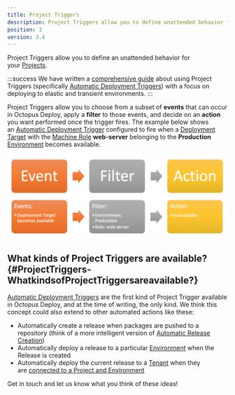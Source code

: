```yaml
---
title: Project Triggers
description: Project Triggers allow you to define unattended behavior for your project such as automatically deploying a release to an environment.
position: 3
version: 3.4
---
```


Project Triggers allow you to define an unattended behavior for your [Projects](/docs/deploying-applications/deployment-process/projects/index.md).

:::success
We have written a [comprehensive guide](/docs/guides/elastic-and-transient-environments/index.md) about using Project Triggers (specifically [Automatic Deployment Triggers](/docs/deploying-applications/deployment-process/automatic-deployment-triggers.md)) with a focus on deploying to elastic and transient environments.
:::

Project Triggers allow you to choose from a subset of **events** that can occur in Octopus Deploy, apply a **filter** to those events, and decide on an **action** you want performed once the trigger fires. The example below shows an [Automatic Deployment Trigger](/docs/deploying-applications/deployment-process/automatic-deployment-triggers.md) configured to fire when a [Deployment Target](/docs/infrastructure/index.md) with the [Machine Role](/docs/infrastructure/environments/target-roles/index.md) **web-server** belonging to the **Production** [Environment](/docs/infrastructure/environments/index.md) becomes available.

![](/docs/images/5671189/5865830.png "width=500")

## What kinds of Project Triggers are available? {#ProjectTriggers-WhatkindsofProjectTriggersareavailable?}

[Automatic Deployment Triggers](/docs/deploying-applications/deployment-process/automatic-deployment-triggers.md) are the first kind of Project Trigger available in Octopus Deploy, and at the time of writing, the only kind. We think this concept could also extend to other automated actions like these:

- Automatically create a release when packages are pushed to a repository (think of a more intelligent version of [Automatic Release Creation](/docs/deploying-applications/deployment-process/automatic-release-creation.md))
- Automatically deploy a release to a particular [Environment](/docs/infrastructure/environments/index.md) when the Release is created
- Automatically deploy the current release to a [Tenant](/docs/guides/multi-tenant-deployments/index.md) when they are [connected to a Project and Environment](/docs/guides/multi-tenant-deployments/multi-tenant-deployment-guide/deploying-a-simple-multi-tenant-project.md)

Get in touch and let us know what you think of these ideas!
